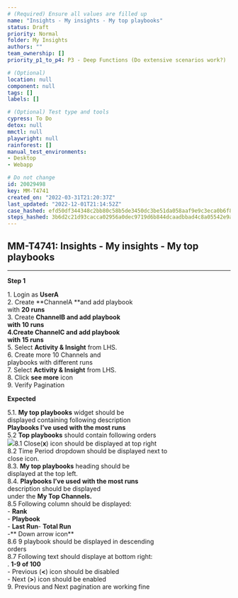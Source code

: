 ```yaml
---
# (Required) Ensure all values are filled up
name: "Insights - My insights - My top playbooks"
status: Draft
priority: Normal
folder: My Insights
authors: ""
team_ownership: []
priority_p1_to_p4: P3 - Deep Functions (Do extensive scenarios work?)

# (Optional)
location: null
component: null
tags: []
labels: []

# (Optional) Test type and tools
cypress: To Do
detox: null
mmctl: null
playwright: null
rainforest: []
manual_test_environments: 
- Desktop
- Webapp

# Do not change
id: 20029498
key: MM-T4741
created_on: "2022-03-31T21:20:37Z"
last_updated: "2022-12-01T21:14:52Z"
case_hashed: efd50df344348c2bb80c58b5de3450dc3be51da058aaf9e9c3eca0b6f838df7989ee6995d1dcc95382d0c7070cfdf175
steps_hashed: 3b6d2c21d93cacca02956a0dec9719d6b844dcaadbbad4c8a05542e9a044f7b3157d7f2f1b7e7f962360da66c348f4f5
---
```


<!-- (Auto-generated) Based on frontmatter's "key" and "name" -->

## MM-T4741: Insights - My insights - My top playbooks

---

**Step 1**

1\. Login as **UserA**\
2\. Create \*\*ChannelA \*\*and add playbook\
with **20 runs**\
3\. Create **ChannelB **and add playbook\
with **10 runs**\
4.Create **ChannelC** and add playbook\
with** 15 runs**\
5\. Select **Activity & Insight** from LHS.\
6\. Create more 10 Channels and\
playbooks with different runs\
7\. Select **Activity & Insight** from LHS.\
8\. Click **see more** icon\
9\. Verify Pagination

**Expected**

5.1. **My top playbooks** widget should be\
displayed containing following description\
**Playbooks I’ve used with the most runs**\
5.2 **Top playbooks** should contain following orders\
![](https://smartbear-tm4j-prod-us-west-2-attachment-rich-text.s3.us-west-2.amazonaws.com/embedded-f3277290f945470c4add5d21ef3dc7ca7b74388fc7152bfb6b99ae58c66a95a8-1649181445080-1649181445080.png)8.1 Close(**x**) icon should be displayed at top right\
8.2 Time Period dropdown should be displayed next to\
close icon.\
8.3. **My top playbooks** heading should be\
displayed at the top left.\
8.4. **Playbooks I’ve used with the most runs**\
description should be displayed\
under the **My Top Channels.**\
8.5 Following column should be displayed:\
\- **Rank**\
\- **Playbook**\
\- **Last Run**- **Total Run**\
\-\*\* Down arrow icon\*\*\
8.6 9 playbook should be displayed in descending\
orders\
8.7 Following text should displaye at bottom right:\
. **1-9 of 100**\
\- Previous (**<**) icon should be disabled\
\- Next (**>**) icon should be enabled\
9\. Previous and Next pagination are working fine
